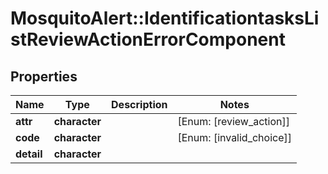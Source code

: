 # MosquitoAlert::IdentificationtasksListReviewActionErrorComponent


## Properties
Name | Type | Description | Notes
------------ | ------------- | ------------- | -------------
**attr** | **character** |  | [Enum: [review_action]] 
**code** | **character** |  | [Enum: [invalid_choice]] 
**detail** | **character** |  | 


